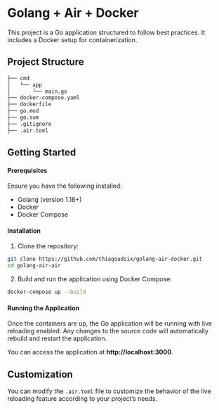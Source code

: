 # Golang + Air + Docker
This project is a Go application structured to follow best practices. It includes a Docker setup for containerization.

## Project Structure
```bash
├── cmd
│   └── app
│       └── main.go
├── docker-compose.yaml
├── dockerfile
├── go.mod
├── go.sum
├── .gitignore
├── .air.toml
```

## Getting Started

#### Prerequisites
Ensure you have the following installed:
- Golang (version 1.18+)
- Docker
- Docker Compose

#### Installation
1.	Clone the repository:
```bash
git clone https://github.com/thiagoadsix/golang-air-docker.git
cd golang-air-air
```

2.	Build and run the application using Docker Compose:
```bash
docker-compose up --build
```

#### Running the Application
Once the containers are up, the Go application will be running with live reloading enabled. Any changes to the source code will automatically rebuild and restart the application.

You can access the application at __http://localhost:3000__.

## Customization
You can modify the `.air.toml` file to customize the behavior of the live reloading feature according to your project’s needs.